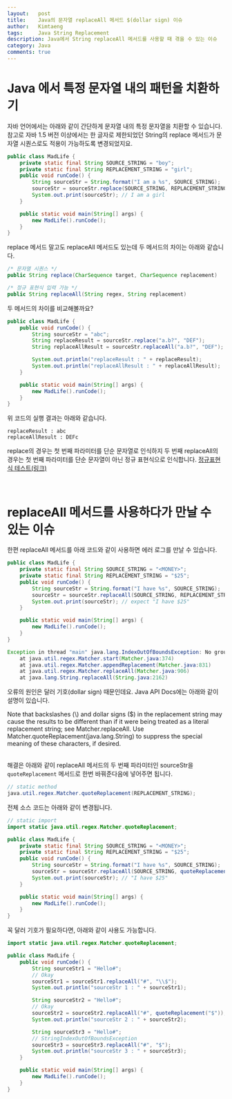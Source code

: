 ```yaml
---
layout:   post
title:    Java의 문자열 replaceAll 메서드 $(dollar sign) 이슈
author:   Kimtaeng
tags: 	  Java String Replacement
description: Java에서 String replaceAll 메서드를 사용할 때 겪을 수 있는 이슈
category: Java
comments: true
---
```


# Java 에서 특정 문자열 내의 패턴을 치환하기

자바 언어에서는 아래와 같이 간단하게 문자열 내의 특정 문자열을 치환할 수 있습니다.
참고로 자바 1.5 버전 이상에서는 한 글자로 제한되었던 String의 replace 메서드가
문자열 시퀀스로도 적용이 가능하도록 변경되었지요.

```java
public class MadLife {
    private static final String SOURCE_STRING = "boy";
    private static final String REPLACEMENT_STRING = "girl";
    public void runCode() {
        String sourceStr = String.format("I am a %s", SOURCE_STRING);
        sourceStr = sourceStr.replace(SOURCE_STRING, REPLACEMENT_STRING);
        System.out.print(sourceStr); // I am a girl
    }

    public static void main(String[] args) {
        new MadLife().runCode();
    }
}
```

replace 메서드 말고도 replaceAll 메서드도 있는데 두 메서드의 차이는 아래와 같습니다.
```java
/* 문자열 시퀀스 */
public String replace(CharSequence target, CharSequence replacement)

/* 정규 표현식 입력 가능 */
public String replaceAll(String regex, String replacement) 
```

두 메서드의 차이를 비교해볼까요?
```java
public class MadLife {
    public void runCode() {
        String sourceStr = "abc";
        String replaceResult = sourceStr.replace("a.b?", "DEF");
        String replaceAllResult = sourceStr.replaceAll("a.b?", "DEF");

        System.out.println("replaceResult : " + replaceResult);
        System.out.println("replaceAllResult : " + replaceAllResult);
    }

    public static void main(String[] args) {
        new MadLife().runCode();
    }
}
```


위 코드의 실행 결과는 아래와 같습니다.
```
replaceResult : abc
replaceAllResult : DEFc
```

replace의 경우는 첫 번째 파라미터를 단순 문자열로 인식하지 두 번째 replaceAll의 경우는 첫 번째 파라미터를 단순 문자열이 아닌 정규 표현식으로 인식합니다.
<a href="https://regex101.com/" rel="nofollow" target="_blank">정규표현식 테스트(링크)</a>

<br/>


# replaceAll 메서드를 사용하다가 만날 수 있는 이슈

한편 replaceAll 메서드를 아래 코드와 같이 사용하면 에러 로그를 만날 수 있습니다.
```java
public class MadLife {
    private static final String SOURCE_STRING = "<MONEY>";
    private static final String REPLACEMENT_STRING = "$25";
    public void runCode() {
        String sourceStr = String.format("I have %s", SOURCE_STRING);
        sourceStr = sourceStr.replaceAll(SOURCE_STRING, REPLACEMENT_STRING);
        System.out.print(sourceStr); // expect "I have $25"
    }

    public static void main(String[] args) {
        new MadLife().runCode();
    }
}
```
```java
Exception in thread "main" java.lang.IndexOutOfBoundsException: No group 2
	at java.util.regex.Matcher.start(Matcher.java:374)
	at java.util.regex.Matcher.appendReplacement(Matcher.java:831)
	at java.util.regex.Matcher.replaceAll(Matcher.java:906)
	at java.lang.String.replaceAll(String.java:2162)
```

오류의 원인은 달러 기호(dollar sign) 때문인데요. Java API Docs에는 아래와 같이 설명이 있습니다.

<div class="post_caption">Note that backslashes (\) and dollar signs ($) in the replacement string may cause the results
to be different than if it were being treated as a literal replacement string; see Matcher.replaceAll.
Use Matcher.quoteReplacement(java.lang.String) to suppress the special meaning of these characters, if desired.</div>

<br/>

해결은 아래와 같이 replaceAll 메서드의 두 번째 파라미터인 sourceStr을 ```quoteReplacement``` 메서드로 한번 바꿔준다음에
넣어주면 됩니다.

```java
// static method
java.util.regex.Matcher.quoteReplacement(REPLACEMENT_STRING);
```

전체 소스 코드는 아래와 같이 변경됩니다.

```java
// static import
import static java.util.regex.Matcher.quoteReplacement;

public class MadLife {
    private static final String SOURCE_STRING = "<MONEY>";
    private static final String REPLACEMENT_STRING = "$25";
    public void runCode() {
        String sourceStr = String.format("I have %s", SOURCE_STRING);
        sourceStr = sourceStr.replaceAll(SOURCE_STRING, quoteReplacement(REPLACEMENT_STRING));
        System.out.print(sourceStr); // "I have $25"
    }

    public static void main(String[] args) {
        new MadLife().runCode();
    }
}
```

꼭 달러 기호가 필요하다면, 아래와 같이 사용도 가능합니다.
```java
import static java.util.regex.Matcher.quoteReplacement;

public class MadLife {
    public void runCode() {
        String sourceStr1 = "Hello#";
        // Okay
        sourceStr1 = sourceStr1.replaceAll("#", "\\$");
        System.out.println("sourceStr 1 : " + sourceStr1);

        String sourceStr2 = "Hello#";
        // Okay
        sourceStr2 = sourceStr2.replaceAll("#", quoteReplacement("$"));
        System.out.println("sourceStr 2 : " + sourceStr2);

        String sourceStr3 = "Hello#";
        // StringIndexOutOfBoundsException
        sourceStr3 = sourceStr3.replaceAll("#", "$");
        System.out.println("sourceStr 3 : " + sourceStr3);
    }

    public static void main(String[] args) {
        new MadLife().runCode();
    }
}
```